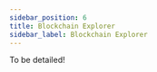 ```yaml
---
sidebar_position: 6
title: Blockchain Explorer
sidebar_label: Blockchain Explorer
---
```


To be detailed!